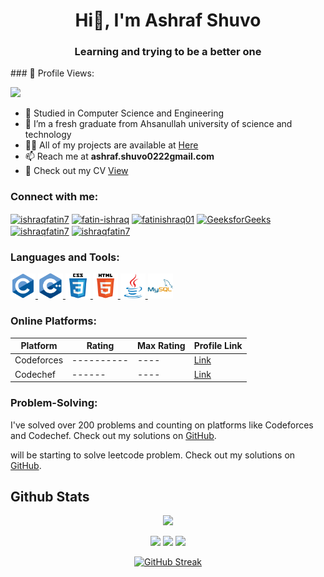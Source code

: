 <h1 align="center">Hi👋, I'm Ashraf Shuvo</h1>
<h3 align="center">Learning and trying to be a better one</h3>
### 👀 Profile Views:
<p align="left">
  <img src="https://komarev.com/ghpvc/?username=AshrafShuvo022&style=flat-square&color=blue" />
</p>



- 👀 Studied in Computer Science and Engineering 
- 🌱 I’m a fresh graduate from Ahsanullah university of science and technology
- 👨‍💻 All of my projects are available at [Here](https://github.com/AshrafShuvo022?tab=repositories)
- 📫 Reach me at **ashraf.shuvo0222gmail.com**
- 📄 Check out my CV [View]()

<h3 align="left">Connect with me:</h3>
<p align="left">
  <a href="https://codeforces.com/profile/ashraf_022" target="blank"><img align="center" src="https://raw.githubusercontent.com/rahuldkjain/github-profile-readme-generator/master/src/images/icons/Social/codeforces.svg" alt="ishraqfatin7" height="30" width="40" /></a>
  <a href="https://www.linkedin.com/in/ashraf-uz-zaman-shuvo-7b8627206/" target="blank"><img align="center" src="https://raw.githubusercontent.com/rahuldkjain/github-profile-readme-generator/master/src/images/icons/Social/linked-in-alt.svg" alt="fatin-ishraq" height="30" width="40" /></a>
  <a href="https://fb.com/ashrafshuvo022" target="blank"><img align="center" src="https://raw.githubusercontent.com/rahuldkjain/github-profile-readme-generator/master/src/images/icons/Social/facebook.svg" alt="fatinishraq01" height="30" width="40" /></a>
  <a href="https://www.geeksforgeeks.org/user/ashraf_022/" target="blank">
    <img align="center" src="https://upload.wikimedia.org/wikipedia/commons/4/43/GeeksforGeeks.svg" alt="GeeksforGeeks" height="30" width="40" />
</a>
  <a href="https://www.codechef.com/users/ashraf_022" target="blank"><img align="center" src="https://cdn.jsdelivr.net/npm/simple-icons@3.1.0/icons/codechef.svg" alt="ishraqfatin7" height="30" width="40" /></a>
  <a href="https://leetcode.com/u/ashraf_022/" target="blank"><img align="center" src="https://raw.githubusercontent.com/rahuldkjain/github-profile-readme-generator/master/src/images/icons/Social/leet-code.svg" alt="ishraqfatin7" height="30" width="40" /></a>
</p>

<h3 align="left">Languages and Tools:</h3>
<p align="left">
    <a href="https://www.cprogramming.com/" target="_blank" rel="noreferrer"> <img src="https://raw.githubusercontent.com/devicons/devicon/master/icons/c/c-original.svg" alt="c" width="40" height="40"/> </a> 
  <a href="https://www.w3schools.com/cpp/" target="_blank" rel="noreferrer"> <img src="https://raw.githubusercontent.com/devicons/devicon/master/icons/cplusplus/cplusplus-original.svg" alt="cplusplus" width="40" height="40"/> </a> 
  <a href="https://www.w3schools.com/css/" target="_blank" rel="noreferrer"> <img src="https://raw.githubusercontent.com/devicons/devicon/master/icons/css3/css3-original-wordmark.svg" alt="css3" width="40" height="40"/> </a> 
    <a href="https://www.w3.org/html/" target="_blank" rel="noreferrer"> <img src="https://raw.githubusercontent.com/devicons/devicon/master/icons/html5/html5-original-wordmark.svg" alt="html5" width="40" height="40"/> </a> 
  <a href="https://www.java.com" target="_blank" rel="noreferrer"> <img src="https://raw.githubusercontent.com/devicons/devicon/master/icons/java/java-original.svg" alt="java" width="40" height="40"/> </a> 
  <a href="https://www.mysql.com/" target="_blank" rel="noreferrer"> <img src="https://raw.githubusercontent.com/devicons/devicon/master/icons/mysql/mysql-original-wordmark.svg" alt="mysql" width="40" height="40"/> </a> 
  </p>
  

  <h3 align="left">Online Platforms:</h3>

| Platform   | Rating     | Max Rating | Profile Link                                               |
|------------|------------|------------|------------------------------------------------------------|
| Codeforces | ---------- | ----       | [Link](https://codeforces.com/profile/ashraf_022)         |
| Codechef   | ------     | ----       | [Link](https://www.codechef.com/users/ashraf_022)         |

<h3 align="left">Problem-Solving:</h3>
<p>I've solved over 200 problems and counting on platforms like Codeforces and Codechef. Check out my solutions on <a href="https://github.com/AshrafShuvo022/red-coder1">GitHub</a>.</p>
<p>will be starting to solve leetcode problem. Check out my solutions on <a href="https://github.com/AshrafShuvo022/red-coder1">GitHub</a>.</p>
<!---
<p><img align="left" src="https://github-readme-stats.vercel.app/api/top-langs?username=AshrafShuvo022&show_icons=true&locale=en&layout=compact" alt="AshrafShuvo022" /></p>
<p>&nbsp;<img align="center" src="https://github-readme-stats.vercel.app/api?username=AshrafShuvo022&show_icons=true&locale=en" alt="AshrafShuvo022" /></p>
<p><img align="center" src="https://github-readme-streak-stats.herokuapp.com/?user=AshrafShuvo022&theme=dark" alt="AshrafShuvo022" /></p>
--->

## Github Stats
<div align="center">
    
![](http://github-profile-summary-cards.vercel.app/api/cards/profile-details?username=AshrafShuvo022&theme=aura_dark)

![](http://github-profile-summary-cards.vercel.app/api/cards/stats?username=AshrafShuvo022&theme=aura)
![](http://github-profile-summary-cards.vercel.app/api/cards/repos-per-language?username=AshrafShuvo022&theme=apprentice)
![](http://github-profile-summary-cards.vercel.app/api/cards/most-commit-language?username=AshrafShuvo022&theme=apprentice)

[![GitHub Streak](https://streak-stats.demolab.com?user=AshrafShuvo022&theme=dracula&card_width=700)](https://git.io/streak-stats)

</div>
<!---
AshrafShuvo022/AshrafShuvo022 is a ✨ special ✨ repository because its `README.md` (this file) appears on your GitHub profile.
You can click the Preview link to take a look at your changes.
--->
